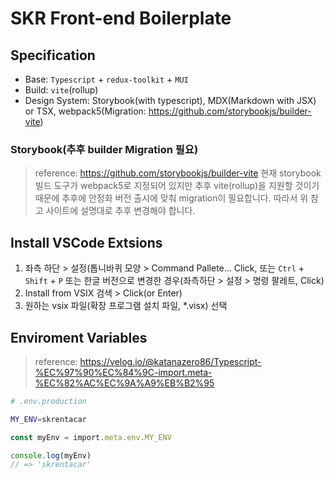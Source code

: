 # SKR Front-end Boilerplate

## Specification

-   Base: `Typescript` + `redux-toolkit` + `MUI`
-   Build: `vite`(rollup)
-   Design System: Storybook(with typescript), MDX(Markdown with JSX) or TSX, webpack5(Migration: https://github.com/storybookjs/builder-vite)

### Storybook(추후 builder Migration 필요)

> reference: https://github.com/storybookjs/builder-vite
> 현재 storybook 빌드 도구가 webpack5로 지정되어 있지만 추후 vite(rollup)을 지원할 것이기 때문에 추후에 안정화 버전 출시에 맞춰 migration이 필요합니다.
> 따라서 위 참고 사이트에 설명대로 추후 변경해야 합니다.

## Install VSCode Extsions

1. 좌측 하단 > 설정(톱니바퀴 모양 > Command Pallete... Click, 또는 `Ctrl` + `Shift` + `P` 또는 한글 버전으로 변경한 경우(좌측하단 > 설정 > 명령 팔레트, Click)
2. Install from VSIX 검색 > Click(or Enter)
3. 원하는 vsix 파일(확장 프로그램 설치 파일, \*.visx) 선택

## Enviroment Variables

> reference: https://velog.io/@katanazero86/Typescript-%EC%97%90%EC%84%9C-import.meta-%EC%82%AC%EC%9A%A9%EB%B2%95

```sh
# .env.production

MY_ENV=skrentacar
```

```ts
const myEnv = import.meta.env.MY_ENV

console.log(myEnv)
// => 'skrentacar'
```
